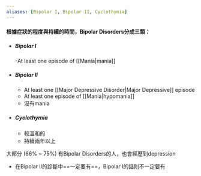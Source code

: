 ```yaml
---
aliases: [Bipolar I, Bipolar II, Cyclothymia]
---
```




#### 根據症狀的程度與持續的時間，Bipolar Disorders分成三類：
- ##### Bipolar I
	-At least one episode of [[Mania|mania]]
- ##### Bipolar II
	- At least one [[Major Depressive Disorder|Major Depressive]] episode
	- At least one episode of [[Mania|hypomania]]
	- 沒有mania
- ##### Cyclothymia
	- 較溫和的
	- 持續兩年以上

大部分 (66% ~ 75%) 有Bipolar Disorders的人，也會經歷到depression
- 在Bipolar II的診斷中==一定要有==，Bipolar I的話則不一定要有

